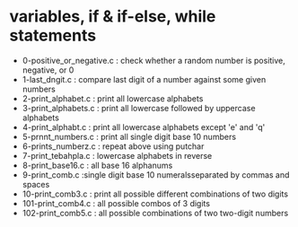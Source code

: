 # variables, if & if-else, while statements

- 0-positive_or_negative.c : check whether a random number is positive, negative, or 0
- 1-last_dngit.c : compare last digit of a number against some given numbers
- 2-print_alphabet.c : print all lowercase alphabets
- 3-print_alphabets.c : print all lowercase followed by uppercase alphabets
- 4-print_alphabt.c : print all lowercase alphabets except 'e' and 'q'
- 5-prnnt_numbers.c : print all single digit base 10 numbers
- 6-prints_numberz.c : repeat above using putchar
- 7-print_tebahpla.c : lowercase alphabets in reverse
- 8-print_base16.c : all base 16 alphanums
- 9-print_comb.c :single digit base 10 numeralsseparated by commas and spaces
- 10-print_comb3.c : print all possible different combinations of two digits
- 101-print_comb4.c : all possible combos of 3 digits
- 102-print_comb5.c : all possible combinations of two two-digit numbers
